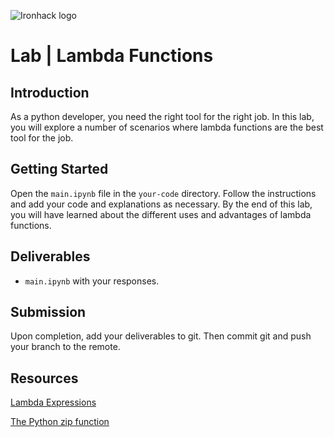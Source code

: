 ![Ironhack logo](https://i.imgur.com/1QgrNNw.png)


# Lab | Lambda Functions

## Introduction

As a python developer, you need the right tool for the right job. In this lab, you will explore a number of scenarios where lambda functions are the best tool for the job.

## Getting Started

Open the `main.ipynb` file in the `your-code` directory. Follow the instructions and add your code and explanations as necessary. By the end of this lab, you will have learned about the different uses and advantages of lambda functions.

## Deliverables

- `main.ipynb` with your responses.

## Submission

Upon completion, add your deliverables to git. Then commit git and push your branch to the remote.

## Resources

[Lambda Expressions](https://docs.python.org/3/tutorial/controlflow.html#lambda-expressions)

[The Python zip function](https://docs.python.org/3.3/library/functions.html#zip)

